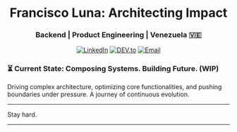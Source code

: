 <h1 align="center">Francisco Luna: Architecting Impact</h1>
<h3 align="center">Backend | Product Engineering | Venezuela 🇻🇪</h3>
<p align="center">
  <a href="https://linkedin.com/in/franciscoluna28" target="_blank"><img src="https://img.shields.io/badge/LinkedIn-0A66C2?style=for-the-badge&logo=linkedin&logoColor=white" alt="LinkedIn" /></a>
  <a href="https://dev.to/franciscolunadev82" target="_blank"><img src="https://img.shields.io/badge/DEV.to-0A0A0A?style=for-the-badge&logo=dev.to&logoColor=white" alt="DEV.to" /></a>
  <a href="mailto:franciscolunadev@gmail.com"><img src="https://img.shields.io/badge/Email-D14836?style=for-the-badge&logo=gmail&logoColor=white" alt="Email" /></a>
</p>

### ⏳ Current State: Composing Systems. Building Future. (WIP)

Driving complex architecture, optimizing core functionalities, and pushing boundaries under pressure. A journey of continuous evolution.

---

Stay hard. 

---
